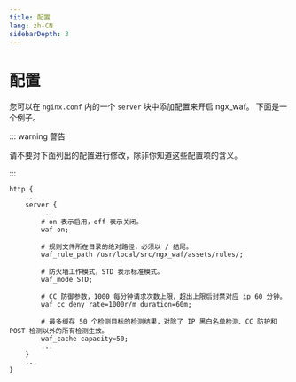```yaml
---
title: 配置
lang: zh-CN
sidebarDepth: 3
---
```


# 配置

您可以在 `nginx.conf` 内的一个 `server` 块中添加配置来开启 ngx_waf。
下面是一个例子。


::: warning 警告

请不要对下面列出的配置进行修改，除非你知道这些配置项的含义。

:::


```nginx
http {
    ...
    server {
        ...
        # on 表示启用，off 表示关闭。
        waf on;

        # 规则文件所在目录的绝对路径，必须以 / 结尾。
        waf_rule_path /usr/local/src/ngx_waf/assets/rules/;
        
        # 防火墙工作模式，STD 表示标准模式。
        waf_mode STD;

        # CC 防御参数，1000 每分钟请求次数上限，超出上限后封禁对应 ip 60 分钟。
        waf_cc_deny rate=1000r/m duration=60m;

        # 最多缓存 50 个检测目标的检测结果，对除了 IP 黑白名单检测、CC 防护和 POST 检测以外的所有检测生效。
        waf_cache capacity=50;
        ...
    }
    ...
}
```
